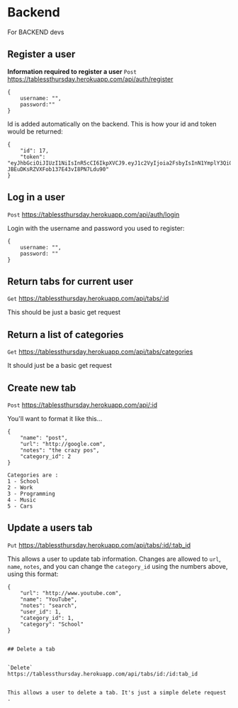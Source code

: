 # Backend

For BACKEND devs

## Register a user

**Information required to register a user**
`Post` https://tablessthursday.herokuapp.com/api/auth/register

```
{
    username: "",
    password:""
}
```

Id is added automatically on the backend.
This is how your id and token would be returned:

```
{ 
    "id": 17,
    "token": "eyJhbGciOiJIUzI1NiIsInR5cCI6IkpXVCJ9.eyJ1c2VyIjoia2FsbyIsInN1YmplY3QiOjE3LCJpYXQiOjE1NzQzNzEzNzcsImV4cCI6MTU3NDM3NDk3N30.cBpe0qSMAjw-JBEuDKsRZVXFob137E43vI8PN7Ldu90"
} 
```

## Log in a user

`Post` https://tablessthursday.herokuapp.com/api/auth/login

Login with the username and password you used to register:

```
{
    username: "",
    password: ""
}
```

## Return tabs for current user

`Get`
https://tablessthursday.herokuapp.com/api/tabs/:id

This should be just a basic get request

## Return a list of categories

`Get`
https://tablessthursday.herokuapp.com/api/tabs/categories

It should just be a basic get request

## Create new tab

`Post`
https://tablessthursday.herokuapp.com/api/:id

You'll want to format it like this...

```
{
    "name": "post",
    "url": "http://google.com",
    "notes": "the crazy pos",
    "category_id": 2
}
```
```
Categories are :
1 - School
2 - Work
3 - Programming
4 - Music
5 - Cars
```

## Update a users tab

`Put`
https://tablessthursday.herokuapp.com/api/tabs/:id/:tab_id

This allows a user to update tab information. Changes are allowed to `url`, `name`, `notes`, and you can change the `category_id` using the numbers above, using this format:
```
{
    "url": "http://www.youtube.com",
    "name": "YouTube",
    "notes": "search",
    "user_id": 1,
    "category_id": 1,
    "category": "School"
}


## Delete a tab


`Delete`
https://tablessthursday.herokuapp.com/api/tabs/id:/id:tab_id


This allows a user to delete a tab. It's just a simple delete request .



